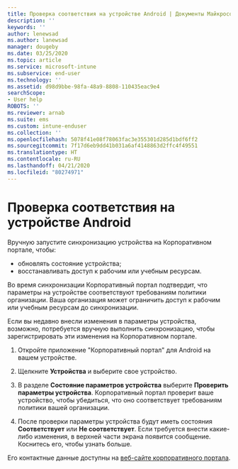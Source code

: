 ```yaml
---
title: Проверка соответствия на устройстве Android | Документы Майкрософт
description: ''
keywords: ''
author: lenewsad
ms.author: lanewsad
manager: dougeby
ms.date: 03/25/2020
ms.topic: article
ms.service: microsoft-intune
ms.subservice: end-user
ms.technology: ''
ms.assetid: d98d9bbe-98fa-48a9-8808-110435eac9e4
searchScope:
- User help
ROBOTS: ''
ms.reviewer: arnab
ms.suite: ems
ms.custom: intune-enduser
ms.collection: ''
ms.openlocfilehash: 5078f41e08f78063fac3e355301d285d1bdf6ff2
ms.sourcegitcommit: 7f17d6eb9dd41b031a6af4148863d2ffc4f49551
ms.translationtype: HT
ms.contentlocale: ru-RU
ms.lasthandoff: 04/21/2020
ms.locfileid: "80274971"
---
```

# <a name="check-compliance-on-your-android-device"></a>Проверка соответствия на устройстве Android  
Вручную запустите синхронизацию устройства на Корпоративном портале, чтобы:

* обновлять состояние устройства; 
* восстанавливать доступ к рабочим или учебным ресурсам. 

Во время синхронизации Корпоративный портал подтвердит, что параметры на устройстве соответствуют требованиям политики организации.  Ваша организация может ограничить доступ к рабочим или учебным ресурсам до синхронизации.  

Если вы недавно внесли изменения в параметры устройства, возможно, потребуется вручную выполнить синхронизацию, чтобы зарегистрировать эти изменения на Корпоративном портале. 

1. Откройте приложение "Корпоративный портал" для Android на вашем устройстве.  

2. Щелкните **Устройства** и выберите свое устройство.  

3. В разделе **Состояние параметров устройства** выберите **Проверить параметры устройства**. Корпоративный портал проверит ваше устройство, чтобы убедиться, что оно соответствует требованиям политики вашей организации. 

4. После проверки параметры устройства будут иметь состояния **Соответствует** или **Не соответствует**. Если требуется внести какие-либо изменения, в верхней части экрана появится сообщение. Коснитесь его, чтобы узнать больше. 

Его контактные данные доступны на [веб-сайте корпоративного портала](https://go.microsoft.com/fwlink/?linkid=2010980).  
